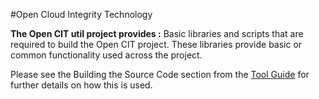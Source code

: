 #Open Cloud Integrity Technology


**The Open CIT util project provides :** Basic libraries and scripts that are required to build the Open CIT project. These libraries provide basic or common functionality used across the project. 

Please see the Building the Source Code section from the [Tool Guide](https://github.com/opencit/opencit/blob/v2.2%2Btc-pvt/Trusted%20Computing%20Platform%20Validation%20Tool%20Guide.pdf) for further details on how this is used.